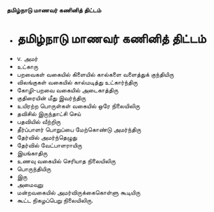 **தமிழ்நாடு மாணவர் கணினித் திட்டம்**
- # தமிழ்நாடு மாணவர் கணினித் திட்டம்
- v. அமர்
- உட்காரு
- பறவைகள் வகையில் கிளையில் கால்களை வளைத்துக் குந்தியிரு
- விலங்குகள் வகையில் கால்மடித்து  உட்கார்ந்திரு
- கோழி-பறவை வகையில் அடைகாத்திரு
- குதிரையின் மீது இவர்ந்திரு
-  உயிரற்ற பொருள்கள் வகையில் ஒரே நிலையிலிரு
- தவிசில் இருந்தாட்சி செய்
- பதவியில் வீற்றிரு
- தீர்ப்பாளர் பொறுப்பை மேற்கொண்டு அமர்ந்திரு
- தேர்வில் அமர்ந்தெழுது
- தேர்வில் வேட்பாளராயிரு
- இயங்காதிரு
- உணவு வகையில் செரியாத நிலையிலிரு
- பொருந்தியிரு
- இரு
- அமைவுறு
- மன்றவகையில் அமர்விருக்கைகொள்ளு கூடியிரு
- கூட்ட நிகழப்பெறு நிலையிலிரு.

